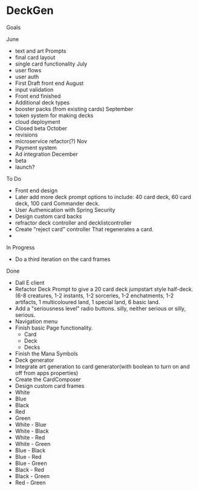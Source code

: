 # DeckGen

Goals

June
- text and art Prompts
- final card layout
- single card functionality
July
- user flows
- user auth
- First Draft front end
August
- input validation
- Front end finished
- Additional deck types 
- booster packs (from existing cards)
September
- token system for making decks
- cloud deployment
- Closed beta
October
- revisions
- microservice refactor(?)
Nov
- Payment system
- Ad integration
December
- beta
- launch?








To Do
- Front end design
- Later add more deck prompt options to include: 40 card deck, 60 card deck, 100 card Commander deck.
- User Authenication with Spring Security
- Design custom card backs
- refractor deck controller and decklistcontroller
- Create "reject card" controller That regenerates a card.
- 

In Progress
- Do a third iteration on the card frames


Done
- Dall E client
- Refactor Deck Prompt to give a 20 card deck jumpstart style half-deck.(6-8 creatures, 1-2 instants, 1-2 sorceries, 1-2 enchatments, 1-2 artifacts, 1 multicoloured land, 1 special land, 6 basic land.
- Add a "seriousness level" radio buttons. silly, neither serious or silly, serious.
- Navigation menu
- Finish basic Page functionality.
  - Card
  - Deck
  - Decks
- Finish the Mana Symbols
- Deck generator
- Integrate art generation to card generator(with boolean to turn on and off from apps properties)
- Create the CardComposer 
- Design custom card frames
 - White
 - Blue
 - Black
 - Red
 - Green
 - White - Blue
 - White - Black
 - White - Red
 - White - Green
 - Blue - Black
 - Blue - Red
 - Blue - Green
 - Black - Red
 - Black - Green
 - Red - Green
